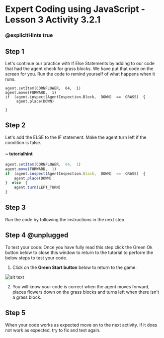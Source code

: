 # Expert Coding using JavaScript - Lesson 3 Activity 3.2.1

### @explicitHints true
## Step 1

Let's continue our practice with If Else Statements by adding to our code that had the agent check for grass blocks.  We have put that code on the screen for you. 
Run the code to remind yourself of what happens when it runs. 

```template
agent.setItem(CORNFLOWER,  64,  1)
agent.move(FORWARD,  1)
if  (agent.inspect(AgentInspection.Block,  DOWN)  ==  GRASS)  {
	 agent.place(DOWN)

}

```

## Step 2

Let's add the ELSE to the IF statement.  Make the agent turn left  if the condition is false.  

#### ~ tutorialhint
```javascript
agent.setItem(CORNFLOWER,  64,  1)
agent.move(FORWARD,  1)
if  (agent.inspect(AgentInspection.Block,  DOWN)  ==  GRASS)  {
	agent.place(DOWN)
}  else  {
	agent.turn(LEFT_TURN)
}
```

## Step 3

Run the code by following the instructions in the next step.

## Step 4 @unplugged

To test your code:
Once you have fully read this step click the Green Ok button below to close this window to return to the tutorial to perform the below steps to test your code.

1. Click on the **Green Start button** below to return to the game.

  

![alt text](https://expertjs.codingcredentials.com/Lesson1/1.1/1.JPG?raw=true  "Start")

2.  You will know your code is correct when the agent moves forward, places flowers down on the grass blocks and turns left when there isn't a grass block. 

## Step 5

When your code works as expected move on to the next activity.
If it does not work as expected, try to fix and test again.